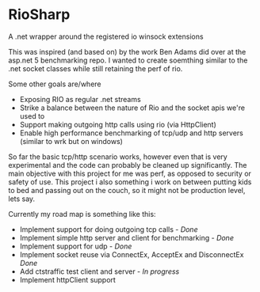 # RioSharp
A .net wrapper around the registered io winsock extensions

This was inspired (and based on) by the work Ben Adams did over at the asp.net 5 benchmarking repo. I wanted to create soemthing similar to the .net socket classes while still retaining the perf of rio.

Some other goals are/where

* Exposing RIO as regular .net streams
* Strike a balance between the nature of Rio and the socket apis we're used to
* Support making outgoing http calls using rio (via HttpClient)
* Enable high performance benchmarking of tcp/udp and http servers (similar to wrk but on windows)

So far the basic tcp/http scenario works, however even that is very experimental and the code can probably be cleaned up significantly. The main objective with this project for me was perf, as opposed to security or safety of use. This project i also something i work on between putting kids to bed and passing out on the couch, so it might not be production level, lets say.

Currently my road map is something like this:

* Implement support for doing outgoing tcp calls - _Done_
* Implement simple http server and client for benchmarking - _Done_
* Implement support for udp - _Done_
* Implement socket reuse via ConnectEx, AcceptEx and DisconnectEx _Done_
* Add ctstraffic test client and server - _In progress_
* Implement httpClient support
